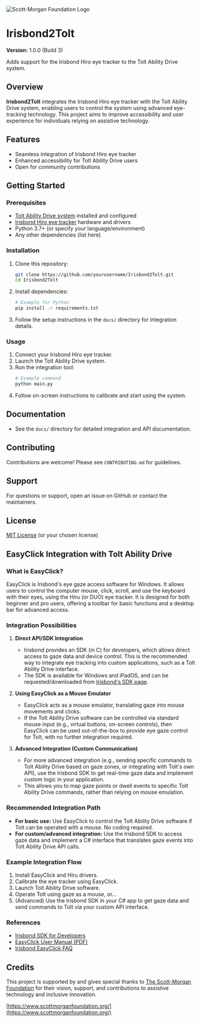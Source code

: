 ![Scott-Morgan Foundation Logo](src/Irisbond2Tolt.Demo/ScottMorganFoundationLogo.png)

# Irisbond2Tolt

**Version:** 1.0.0 (Build 3)

Adds support for the Irisbond Hiro eye tracker to the Tolt Ability Drive system.

## Overview

**Irisbond2Tolt** integrates the Irisbond Hiro eye tracker with the Tolt Ability Drive system, enabling users to control the system using advanced eye-tracking technology. This project aims to improve accessibility and user experience for individuals relying on assistive technology.

## Features

- Seamless integration of Irisbond Hiro eye tracker
- Enhanced accessibility for Tolt Ability Drive users
- Open for community contributions

## Getting Started

### Prerequisites

- [Tolt Ability Drive system](https://www.tolt.com/) installed and configured
- [Irisbond Hiro eye tracker](https://www.irisbond.com/) hardware and drivers
- Python 3.7+ (or specify your language/environment)
- Any other dependencies (list here)

### Installation

1. Clone this repository:
   ```sh
   git clone https://github.com/yourusername/Irisbond2Tolt.git
   cd Irisbond2Tolt
   ```

2. Install dependencies:
   ```sh
   # Example for Python
   pip install -r requirements.txt
   ```

3. Follow the setup instructions in the `docs/` directory for integration details.

### Usage

1. Connect your Irisbond Hiro eye tracker.
2. Launch the Tolt Ability Drive system.
3. Run the integration tool:
   ```sh
   # Example command
   python main.py
   ```
4. Follow on-screen instructions to calibrate and start using the system.

## Documentation

- See the `docs/` directory for detailed integration and API documentation.

## Contributing

Contributions are welcome! Please see `CONTRIBUTING.md` for guidelines.

## Support

For questions or support, open an issue on GitHub or contact the maintainers.

## License

[MIT License](LICENSE) (or your chosen license)

## EasyClick Integration with Tolt Ability Drive

### What is EasyClick?
EasyClick is Irisbond's eye gaze access software for Windows. It allows users to control the computer mouse, click, scroll, and use the keyboard with their eyes, using the Hiru (or DUO) eye tracker. It is designed for both beginner and pro users, offering a toolbar for basic functions and a desktop bar for advanced access.

### Integration Possibilities

1. **Direct API/SDK Integration**
   - Irisbond provides an SDK (in C) for developers, which allows direct access to gaze data and device control. This is the recommended way to integrate eye tracking into custom applications, such as a Tolt Ability Drive interface.
   - The SDK is available for Windows and iPadOS, and can be requested/downloaded from [Irisbond's SDK page](https://www.irisbond.com/en/aac-products/sdk/).

2. **Using EasyClick as a Mouse Emulator**
   - EasyClick acts as a mouse emulator, translating gaze into mouse movements and clicks.
   - If the Tolt Ability Drive software can be controlled via standard mouse input (e.g., virtual buttons, on-screen controls), then EasyClick can be used out-of-the-box to provide eye gaze control for Tolt, with no further integration required.

3. **Advanced Integration (Custom Communication)**
   - For more advanced integration (e.g., sending specific commands to Tolt Ability Drive based on gaze zones, or integrating with Tolt's own API), use the Irisbond SDK to get real-time gaze data and implement custom logic in your application.
   - This allows you to map gaze points or dwell events to specific Tolt Ability Drive commands, rather than relying on mouse emulation.

### Recommended Integration Path
- **For basic use:** Use EasyClick to control the Tolt Ability Drive software if Tolt can be operated with a mouse. No coding required.
- **For custom/advanced integration:** Use the Irisbond SDK to access gaze data and implement a C# interface that translates gaze events into Tolt Ability Drive API calls.

### Example Integration Flow
1. Install EasyClick and Hiru drivers.
2. Calibrate the eye tracker using EasyClick.
3. Launch Tolt Ability Drive software.
4. Operate Tolt using gaze as a mouse, or...
5. (Advanced) Use the Irisbond SDK in your C# app to get gaze data and send commands to Tolt via your custom API interface.

### References
- [Irisbond SDK for Developers](https://www.irisbond.com/en/aac-products/sdk/)
- [EasyClick User Manual (PDF)](https://www.irisbond.com/wp-content/uploads/2024/08/2024-User-Manual-Hiru-ENG.pdf)
- [Irisbond EasyClick FAQ](https://www.irisbond.com/en/frequently-asked-questions/)

## Credits

This project is supported by and gives special thanks to [The Scott-Morgan Foundation](https://www.scottmorganfoundation.org/) for their vision, support, and contributions to assistive technology and inclusive innovation.

[https://www.scottmorganfoundation.org/](https://www.scottmorganfoundation.org/) 